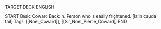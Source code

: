 TARGET DECK
ENGLISH

START
Basic
Coward
Back: n. Person who is easily frightened. [latin cauda tail]
Tags: [[Noel_Coward]], [[Sir_Noel_Pierce_Coward]]
END
